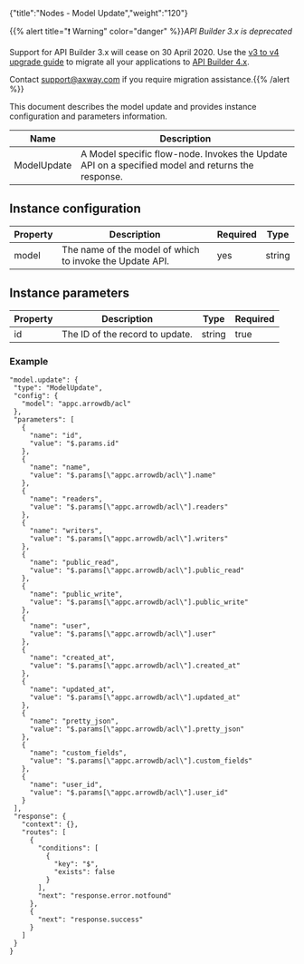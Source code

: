 {"title":"Nodes - Model Update","weight":"120"}

{{% alert title="❗️ Warning" color="danger" %}}*API Builder 3.x is deprecated*

Support for API Builder 3.x will cease on 30 April 2020. Use the [v3 to v4 upgrade guide](https://docs.axway.com/bundle/API_Builder_4x_allOS_en/page/api_builder_v3_to_v4_upgrade_guide.html) to migrate all your applications to [API Builder 4.x](https://docs.axway.com/bundle/API_Builder_4x_allOS_en/page/api_builder_getting_started_guide.html).

Contact [support@axway.com](mailto:support@axway.com) if you require migration assistance.{{% /alert %}}

This document describes the model update and provides instance configuration and parameters information.

| Name | Description |
| --- | --- |
| ModelUpdate | A Model specific flow-node. Invokes the Update API on a specified model and returns the response. |

## Instance configuration

| Property | Description | Required | Type |
| --- | --- | --- | --- |
| model | The name of the model of which to invoke the Update API. | yes | string |

## Instance parameters

| Property | Description | Type | Required |
| --- | --- | --- | --- |
| id | The ID of the record to update. | string | true |

### Example

```
"model.update": {
 "type": "ModelUpdate",
 "config": {
   "model": "appc.arrowdb/acl"
 },
 "parameters": [
   {
     "name": "id",
     "value": "$.params.id"
   },
   {
     "name": "name",
     "value": "$.params[\"appc.arrowdb/acl\"].name"
   },
   {
     "name": "readers",
     "value": "$.params[\"appc.arrowdb/acl\"].readers"
   },
   {
     "name": "writers",
     "value": "$.params[\"appc.arrowdb/acl\"].writers"
   },
   {
     "name": "public_read",
     "value": "$.params[\"appc.arrowdb/acl\"].public_read"
   },
   {
     "name": "public_write",
     "value": "$.params[\"appc.arrowdb/acl\"].public_write"
   },
   {
     "name": "user",
     "value": "$.params[\"appc.arrowdb/acl\"].user"
   },
   {
     "name": "created_at",
     "value": "$.params[\"appc.arrowdb/acl\"].created_at"
   },
   {
     "name": "updated_at",
     "value": "$.params[\"appc.arrowdb/acl\"].updated_at"
   },
   {
     "name": "pretty_json",
     "value": "$.params[\"appc.arrowdb/acl\"].pretty_json"
   },
   {
     "name": "custom_fields",
     "value": "$.params[\"appc.arrowdb/acl\"].custom_fields"
   },
   {
     "name": "user_id",
     "value": "$.params[\"appc.arrowdb/acl\"].user_id"
   }
 ],
 "response": {
   "context": {},
   "routes": [
     {
       "conditions": [
         {
           "key": "$",
           "exists": false
         }
       ],
       "next": "response.error.notfound"
     },
     {
       "next": "response.success"
     }
   ]
 }
}
```
